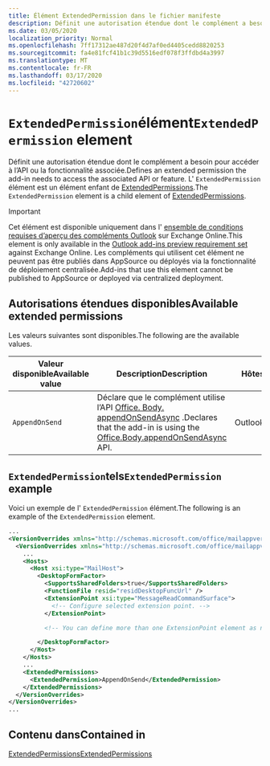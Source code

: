 ```yaml
---
title: Élément ExtendedPermission dans le fichier manifeste
description: Définit une autorisation étendue dont le complément a besoin pour accéder à l’API ou la fonctionnalité associée.
ms.date: 03/05/2020
localization_priority: Normal
ms.openlocfilehash: 7ff17312ae487d20f4d7af0ed4405cedd8820253
ms.sourcegitcommit: fa4e81fcf41b1c39d5516edf078f3ffdbd4a3997
ms.translationtype: MT
ms.contentlocale: fr-FR
ms.lasthandoff: 03/17/2020
ms.locfileid: "42720602"
---
```

# <a name="extendedpermission-element"></a><span data-ttu-id="8c755-103">`ExtendedPermission`élément</span><span class="sxs-lookup"><span data-stu-id="8c755-103">`ExtendedPermission` element</span></span>

<span data-ttu-id="8c755-104">Définit une autorisation étendue dont le complément a besoin pour accéder à l’API ou la fonctionnalité associée.</span><span class="sxs-lookup"><span data-stu-id="8c755-104">Defines an extended permission the add-in needs to access the associated API or feature.</span></span> <span data-ttu-id="8c755-105">L' `ExtendedPermission` élément est un élément enfant de [ExtendedPermissions](extendedpermissions.md).</span><span class="sxs-lookup"><span data-stu-id="8c755-105">The `ExtendedPermission` element is a child element of [ExtendedPermissions](extendedpermissions.md).</span></span>

> [!IMPORTANT]
> <span data-ttu-id="8c755-106">Cet élément est disponible uniquement dans l' [ensemble de conditions requises d’aperçu des compléments Outlook](../objectmodel/preview-requirement-set/outlook-requirement-set-preview.md) sur Exchange Online.</span><span class="sxs-lookup"><span data-stu-id="8c755-106">This element is only available in the [Outlook add-ins preview requirement set](../objectmodel/preview-requirement-set/outlook-requirement-set-preview.md) against Exchange Online.</span></span> <span data-ttu-id="8c755-107">Les compléments qui utilisent cet élément ne peuvent pas être publiés dans AppSource ou déployés via la fonctionnalité de déploiement centralisée.</span><span class="sxs-lookup"><span data-stu-id="8c755-107">Add-ins that use this element cannot be published to AppSource or deployed via centralized deployment.</span></span>

## <a name="available-extended-permissions"></a><span data-ttu-id="8c755-108">Autorisations étendues disponibles</span><span class="sxs-lookup"><span data-stu-id="8c755-108">Available extended permissions</span></span>

<span data-ttu-id="8c755-109">Les valeurs suivantes sont disponibles.</span><span class="sxs-lookup"><span data-stu-id="8c755-109">The following are the available values.</span></span>

|<span data-ttu-id="8c755-110">Valeur disponible</span><span class="sxs-lookup"><span data-stu-id="8c755-110">Available value</span></span>|<span data-ttu-id="8c755-111">Description</span><span class="sxs-lookup"><span data-stu-id="8c755-111">Description</span></span>|<span data-ttu-id="8c755-112">Hôtes</span><span class="sxs-lookup"><span data-stu-id="8c755-112">Hosts</span></span>|
|---|---|---|
|`AppendOnSend`|<span data-ttu-id="8c755-113">Déclare que le complément utilise l’API [Office. Body. appendOnSendAsync](/javascript/api/outlook/office.body?view=outlook-js-preview#appendonsendasync-data--options--callback-) .</span><span class="sxs-lookup"><span data-stu-id="8c755-113">Declares that the add-in is using the [Office.Body.appendOnSendAsync](/javascript/api/outlook/office.body?view=outlook-js-preview#appendonsendasync-data--options--callback-) API.</span></span>|<span data-ttu-id="8c755-114">Outlook</span><span class="sxs-lookup"><span data-stu-id="8c755-114">Outlook</span></span>|

## <a name="extendedpermission-example"></a><span data-ttu-id="8c755-115">`ExtendedPermission`tels</span><span class="sxs-lookup"><span data-stu-id="8c755-115">`ExtendedPermission` example</span></span>

<span data-ttu-id="8c755-116">Voici un exemple de l' `ExtendedPermission` élément.</span><span class="sxs-lookup"><span data-stu-id="8c755-116">The following is an example of the `ExtendedPermission` element.</span></span>

```XML
...
<VersionOverrides xmlns="http://schemas.microsoft.com/office/mailappversionoverrides" xsi:type="VersionOverridesV1_0">
  <VersionOverrides xmlns="http://schemas.microsoft.com/office/mailappversionoverrides/1.1" xsi:type="VersionOverridesV1_1">
    ...
    <Hosts>
      <Host xsi:type="MailHost">
        <DesktopFormFactor>
          <SupportsSharedFolders>true</SupportsSharedFolders>
          <FunctionFile resid="residDesktopFuncUrl" />
          <ExtensionPoint xsi:type="MessageReadCommandSurface">
            <!-- Configure selected extension point. -->
          </ExtensionPoint>

          <!-- You can define more than one ExtensionPoint element as needed. -->

        </DesktopFormFactor>
      </Host>
    </Hosts>
    ...
    <ExtendedPermissions>
      <ExtendedPermission>AppendOnSend</ExtendedPermission>
    </ExtendedPermissions>
  </VersionOverrides>
</VersionOverrides>
...
```

## <a name="contained-in"></a><span data-ttu-id="8c755-117">Contenu dans</span><span class="sxs-lookup"><span data-stu-id="8c755-117">Contained in</span></span>

[<span data-ttu-id="8c755-118">ExtendedPermissions</span><span class="sxs-lookup"><span data-stu-id="8c755-118">ExtendedPermissions</span></span>](extendedpermissions.md)
